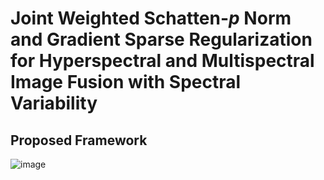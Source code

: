 # Joint Weighted Schatten-$p$ Norm and Gradient Sparse Regularization for Hyperspectral and Multispectral Image Fusion with Spectral Variability
## Proposed Framework
![image](https://github.com/phan1007/WSGS/framework.png)
